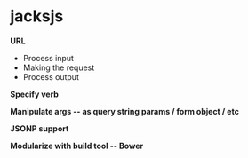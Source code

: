 # jacksjs

**URL**
- Process input
- Making the request
- Process output

**Specify verb**

**Manipulate args -- as query string params / form object / etc**

**JSONP support**

**Modularize with build tool -- Bower**